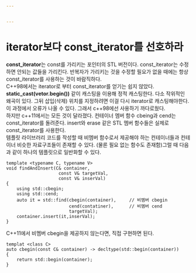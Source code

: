 ```yaml
---


---
```


<h1 id="iterator보다-const_iterator를-선호하라">iterator보다 const_iterator를 선호하라</h1>
<p><strong>const_iterator</strong>는 const를 가리키는 포인터의 STL 버전이다. const_iterator는 수정하면 안되는 값들을 가리킨다. 반복자가 가리키는 것을 수정할 필요가 없을 때에는 항상 const_iterator를 사용하는 것이 바람직하다.<br>
C++98에서는 iterator로 부터 const_iterator를 얻기는 쉽지 않았다. <strong>static_cast(vetor.begin())</strong> 같이 캐스팅을 이용해 정적 캐스팅한다. 다소 작위적인 왜곡이 있다. 그뒤 삽입(삭제) 위치를 지정하려면 이걸 다시 iterator로 캐스팅해야한다. 이 과정에서 오류가 나올 수 있다. 그래서 c++98에선 사용하기 까다로웠다.<br>
하지만 c++11에서는 모든 것이 달라졌다. 컨테이너 멤버 함수 cbeing과 cend는 const_iterator를 돌려준다. insert와 erase 같은 STL 멤버 함수들은 실제로 const_iterator를 사용한다.<br>
템플릿 라이브러리 코드를 작성할 때 비멤버 함수로서 제공해야 하는 컨테이너들과 컨테이너 비슷한 자료구조들이 존재할 수 있다. (물론 필요 없는 함수도 존재함)그럴 때 다음과 같이 하나의 템플릿으로 일반화할 수 있다.</p>
<pre class=" language-c"><code class="prism ++ language-c">template <span class="token operator">&lt;</span>typename C<span class="token punctuation">,</span> typename V<span class="token operator">&gt;</span>
<span class="token keyword">void</span> <span class="token function">findAndInsert</span><span class="token punctuation">(</span>C<span class="token operator">&amp;</span> container<span class="token punctuation">,</span>
					<span class="token keyword">const</span> V<span class="token operator">&amp;</span> targetVal<span class="token punctuation">,</span>
					<span class="token keyword">const</span> V<span class="token operator">&amp;</span> inserVal<span class="token punctuation">)</span>
<span class="token punctuation">{</span>
	using std<span class="token punctuation">:</span><span class="token punctuation">:</span>cbegin<span class="token punctuation">;</span>
	using std<span class="token punctuation">:</span><span class="token punctuation">:</span>cend<span class="token punctuation">;</span>
	<span class="token keyword">auto</span> it <span class="token operator">=</span> std<span class="token punctuation">:</span><span class="token punctuation">:</span><span class="token function">find</span><span class="token punctuation">(</span><span class="token function">cbegin</span><span class="token punctuation">(</span>container<span class="token punctuation">)</span><span class="token punctuation">,</span>		<span class="token comment">// 비멤버 cbegin</span>
						<span class="token function">cend</span><span class="token punctuation">(</span>contatiner<span class="token punctuation">)</span><span class="token punctuation">,</span>		<span class="token comment">// 비멤버 cend</span>
						targetVal<span class="token punctuation">)</span><span class="token punctuation">;</span>
	container<span class="token punctuation">.</span><span class="token function">insert</span><span class="token punctuation">(</span>it<span class="token punctuation">,</span>inserVal<span class="token punctuation">)</span><span class="token punctuation">;</span>
<span class="token punctuation">}</span>
</code></pre>
<p>C++11에서 비멤버 cbegin을 제공하지 않는다면, 직접 구현하면 된다.</p>
<pre class=" language-c"><code class="prism ++ language-c">templat <span class="token operator">&lt;</span>class C<span class="token operator">&gt;</span>
<span class="token keyword">auto</span> <span class="token function">cbegin</span><span class="token punctuation">(</span><span class="token keyword">const</span> C<span class="token operator">&amp;</span> container<span class="token punctuation">)</span> <span class="token operator">-&gt;</span> <span class="token function">decltype</span><span class="token punctuation">(</span>std<span class="token punctuation">:</span><span class="token punctuation">:</span><span class="token function">begin</span><span class="token punctuation">(</span>container<span class="token punctuation">)</span><span class="token punctuation">)</span>
<span class="token punctuation">{</span>
	<span class="token keyword">return</span> std<span class="token punctuation">:</span><span class="token punctuation">:</span><span class="token function">begin</span><span class="token punctuation">(</span>container<span class="token punctuation">)</span><span class="token punctuation">;</span>
<span class="token punctuation">}</span>
</code></pre>

